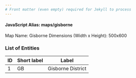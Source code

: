 ```yaml
---
# Front matter (even empty) required for Jekyll to process
---
```


#### JavaScript Alias: maps/gisborne

Map Name: Gisborne
Dimensions (Width x Height): 500x600





### List of Entities

ID | Short label | Label
---|---|---|
1|GB|Gisborne District

